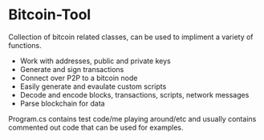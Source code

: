 Bitcoin-Tool
============

Collection of bitcoin related classes, can be used to impliment
a variety of functions.

* Work with addresses, public and private keys
* Generate and sign transactions
* Connect over P2P to a bitcoin node
* Easily generate and evaulate custom scripts
* Decode and encode blocks, transactions, scripts, network messages
* Parse blockchain for data

Program.cs contains test code/me playing around/etc and usually contains
commented out code that can be used for examples.
